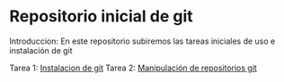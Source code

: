 # Repositorio inicial de git 

Introduccion: 
En este repositorio subiremos las tareas iniciales de uso e instalación de git

Tarea 1: [Instalacion de git](instalacion.MD)
Tarea 2: [Manipulación de repositorios git](manipulacion.MD)

